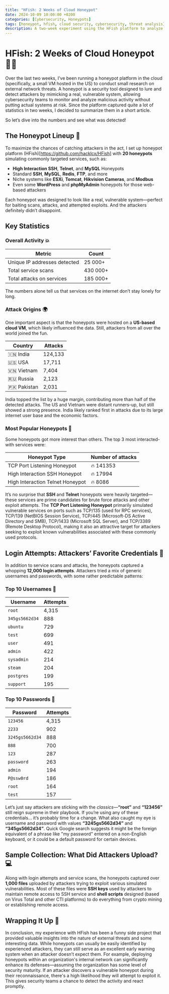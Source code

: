 ```yaml
---
title: "HFish: 2 Weeks of Cloud Honeypot"
date: 2024-10-09 10:00:00 +0200
categories: [Cybersecurity, Honeypots]
tags: [honeypot, hfish, cloud security, cybersecurity, threat analysis]  # TAG names should always be lowercase
description: A two-week experiment using the HFish platform to analyze external network threats and attacker behavior through a variety of cloud-based honeypots.
---
```


# HFish: 2 Weeks of Cloud Honeypot 🕵️‍♂️

Over the last two weeks, I’ve been running a honeypot platform in the cloud (specifically, a small VM hosted in the US) to conduct small research on external network threats. A honeypot is a security tool designed to lure and detect attackers by mimicking a real, vulnerable system, allowing cybersecurity teams to monitor and analyze malicious activity without putting actual systems at risk. Since the platform captured quite a lot of statistics in two weeks, I decided to summarize them in a short article.

So let’s dive into the numbers and see what was detected! 

## The Honeypot Lineup 🎯

To maximize the chances of catching attackers in the act, I set up honeypot platform (HFish)[https://github.com/hacklcx/HFish] with **20 honeypots** simulating commonly targeted services, such as:

- **High Interaction SSH**, **Telnet**, and **MySQL** Honeypots
- Standard **SSH**, **MySQL**, **Redis**, **FTP**, and more
- Niche systems like **ESXi**, **Tomcat**, **Hikvision Cameras**, and **Modbus**
- Even some **WordPress** and **phpMyAdmin** honeypots for those web-based attackers

Each honeypot was designed to look like a real, vulnerable system—perfect for baiting scans, attacks, and attempted exploits. And the attackers definitely didn’t disappoint.

## Key Statistics

### Overall Activity 💥

| **Metric**                   | **Count**       |
|------------------------------|-----------------|
| Unique IP addresses detected  | 25 000+         |
| Total service scans           | 430 000+         |
| Total attacks on services     | 185 000+        |

The numbers alone tell us that services on the internet don’t stay lonely for long.

### Attack Origins 🌍

One important aspect is that the honeypots were hosted on a **US-based cloud VM**, which likely influenced the data. Still, attackers from all over the world joined the fun.

| **Country**    | **Attacks**   |
|----------------|---------------|
| 🇮🇳 India      | 124,133       |
| 🇺🇸 USA        | 17,711        |
| 🇻🇳 Vietnam    | 7,404         |
| 🇷🇺 Russia     | 2,123         |
| 🇵🇰 Pakistan   | 2,031         |

India topped the list by a huge margin, contributing more than half of the detected attacks. The US and Vietnam were distant runners-up, but still showed a strong presence. India likely ranked first in attacks due to its large internet user base and the economic factors.

### Most Popular Honeypots 🎯

Some honeypots got more interest than others. The top 3 most interacted-with services were:

| **Honeypot Type**                    | **Number of attacks** |
|--------------------------------------|-----------------------|
| TCP Port Listening Honeypot          | 🔥 141353               |
| High Interaction SSH Honeypot        | 🔥 17994               |
| High Interaction Telnet Honeypot     | 🔥 8086               |

It’s no surprise that **SSH** and **Telnet** honeypots were heavily targeted—these services are prime candidates for brute force attacks and other exploit attempts. The **TCP Port Listening Honeypot** primarily simulated vulnerable services on ports such as TCP/135 (used for RPC services), TCP/139 (NetBIOS Session Service), TCP/445 (Microsoft-DS Active Directory and SMB), TCP/1433 (Microsoft SQL Server), and TCP/3389 (Remote Desktop Protocol), making it also an attractive target for attackers seeking to exploit known vulnerabilities associated with these commonly used protocols.

## Login Attempts: Attackers’ Favorite Credentials 🚪

In addition to service scans and attacks, the honeypots captured a whopping **12,000 login attempts**. Attackers tried a mix of generic usernames and passwords, with some rather predictable patterns:

### Top 10 Usernames 📛

| **Username**       | **Attempts** |
|--------------------|--------------|
| `root`             | 4,315        |
| `345gs5662d34`     | 888          |
| `ubuntu`           | 729          |
| `test`             | 699          |
| `user`             | 491          |
| `admin`            | 422          |
| `sysadmin`         | 214          |
| `steam`            | 204          |
| `postgres`         | 199          |
| `support`          | 195          |

### Top 10 Passwords 🔐

| **Password**       | **Attempts** |
|--------------------|--------------|
| `123456`           | 4,315        |
| `2233`             | 902          |
| `3245gs5662d34`    | 888          |
| `888`              | 700          |
| `123`              | 287          |
| `password`         | 263          |
| `admin`            | 194          |
| `P@ssw0rd`         | 186          |
| `root`             | 164          |
| `test`             | 157          |

Let’s just say attackers are sticking with the *classics*—**“root”** and **“123456”** still reign supreme in their playbook. If you’re using any of these credentials… it’s probably time for a change. What also caught my eye is username and password with values **“3245gs5662d34”** and **“345gs5662d34”**. Quick Google search suggests it might be the foreign equivalent of a phrase like "my password" entered on a non-English keyboard, or it could be a default password for certain devices.

## Sample Collection: What Did Attackers Upload? 💻

Along with login attempts and service scans, the honeypots captured over **1,000 files** uploaded by attackers trying to exploit various simulated vulnerabilities. Most of these files were **SSH keys** used by attackers to maintain remote access to SSH service and **shell scripts** designed (based on Virus Total and other CTI platforms) to do everything from crypto mining or establishing remote access. 

## Wrapping It Up 🎁

In conclusion, my experience with HFish has been a funny side project that provided valuable insights into the nature of external threats and some interesting data. 
While honeypots can usually be easily identified by experienced attackers, they can still serve as an excellent early warning system when an attacker doesn’t expect them. For example, deploying honeypots within an organization's internal network can significantly enhance its defenses—assuming the organization has some level of security maturity. If an attacker discovers a vulnerable honeypot during their reconnaissance, there's a high likelihood they will attempt to exploit it. This gives security teams a chance to detect the activity and react promptly.
